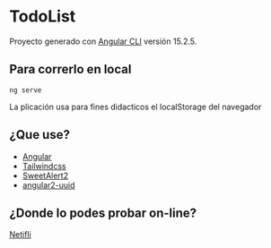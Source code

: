 # TodoList

Proyecto generado con  [Angular CLI](https://github.com/angular/angular-cli) versión 15.2.5.

## Para correrlo en local

```
ng serve
```

La plicación usa para fines didacticos el localStorage del navegador

## ¿Que use?

 * [Angular](https://angular.io/)
 * [Tailwindcss](https://tailwindcss.com/)
 * [SweetAlert2](https://github.com/sweetalert2/ngx-sweetalert2)
 * [angular2-uuid](https://www.npmjs.com/package/angular2-uuid)

## ¿Donde lo podes probar on-line?

[Netifli](https://6480ae6c1ebe540e6d53a63b--glittery-nougat-100210.netlify.app)